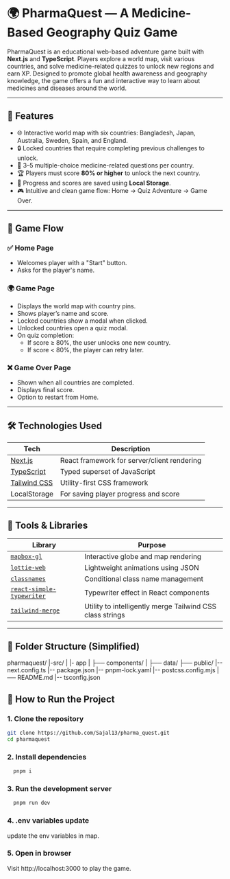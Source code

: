 # 🌍 PharmaQuest — A Medicine-Based Geography Quiz Game

PharmaQuest is an educational web-based adventure game built with **Next.js** and **TypeScript**. Players explore a world map, visit various countries, and solve medicine-related quizzes to unlock new regions and earn XP. Designed to promote global health awareness and geography knowledge, the game offers a fun and interactive way to learn about medicines and diseases around the world.

---

## 🚀 Features

- 🌐 Interactive world map with six countries: Bangladesh, Japan, Australia, Sweden, Spain, and England.
- 🔒 Locked countries that require completing previous challenges to unlock.
- 🧠 3–5 multiple-choice medicine-related questions per country.
- 🏆 Players must score **80% or higher** to unlock the next country.
- 💾 Progress and scores are saved using **Local Storage**.
- 🎮 Intuitive and clean game flow: Home → Quiz Adventure → Game Over.

---

## 🧩 Game Flow

### ✅ Home Page
- Welcomes player with a "Start" button.
- Asks for the player's name.

### 🌍 Game Page
- Displays the world map with country pins.
- Shows player’s name and score.
- Locked countries show a modal when clicked.
- Unlocked countries open a quiz modal.
- On quiz completion:
  - If score ≥ 80%, the user unlocks one new country.
  - If score < 80%, the player can retry later.

### ❌ Game Over Page
- Shown when all countries are completed.
- Displays final score.
- Option to restart from Home.

---

## 🛠️ Technologies Used

| Tech              | Description                                |
|------------------|--------------------------------------------|
| [Next.js](https://nextjs.org/) | React framework for server/client rendering |
| [TypeScript](https://www.typescriptlang.org/) | Typed superset of JavaScript         |
| [Tailwind CSS](https://tailwindcss.com/) | Utility-first CSS framework           |
| LocalStorage      | For saving player progress and score       |

---

## 🧰 Tools & Libraries

| Library | Purpose |
|--------|---------|
| [`mapbox-gl`](https://github.com/mapbox/mapbox-gl-js) | Interactive globe and map rendering |
| [`lottie-web`](https://github.com/airbnb/lottie-web) | Lightweight animations using JSON |
| [`classnames`](https://github.com/JedWatson/classnames) | Conditional class name management |
| [`react-simple-typewriter`](https://github.com/alan2207/react-simple-typewriter) | Typewriter effect in React components |
| [`tailwind-merge`](https://github.com/dcastil/tailwind-merge) | Utility to intelligently merge Tailwind CSS class strings |

---

## 📂 Folder Structure (Simplified)

pharmaquest/
|-src/
|  |- app
|  ├── components/
|  ├── data/
├── public/
|--next.config.ts
|-- package.json
|-- pnpm-lock.yaml
|-- postcss.config.mjs
|── README.md
|-- tsconfig.json


## 🧪 How to Run the Project

### 1. Clone the repository
```bash
git clone https://github.com/Sajal13/pharma_quest.git
cd pharmaquest
```
### 2. Install dependencies
```bash
  pnpm i
```
### 3. Run the development server

```bash
  pnpm run dev

```
### 4. .env variables update
update the env variables in map.
### 5. Open in browser
Visit http://localhost:3000 to play the game.




